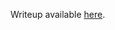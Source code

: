 Writeup available [here](https://github.com/ctfs/write-ups-2014/tree/master/hitcon-ctf-2014/rsaha).
